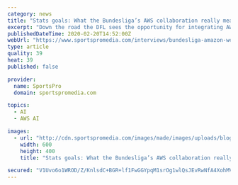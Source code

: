 ```yaml
---
category: news
title: "Stats goals: What the Bundesliga’s AWS collaboration really means"
excerpt: "Down the road the DFL sees the opportunity for integrating AWS’ artificial intelligence (AI) technology into its 5G products. The next-generation statistics platform will even provide fans with real-time predictions on when a goal is likely to be scored, while it will also highlight how teams are performing tactically. To discover more ..."
publishedDateTime: 2020-02-20T14:52:00Z
webUrl: "https://www.sportspromedia.com/interviews/bundesliga-amazon-web-services-statistics-artificial-intelligence-dfl"
type: article
quality: 39
heat: 39
published: false

provider:
  name: SportsPro
  domain: sportspromedia.com

topics:
  - AI
  - AWS AI

images:
  - url: "http://cdn.sportspromedia.com/images/made/images/uploads/blogs/19.02.20_AWS_Bund_4_600_400.jpg"
    width: 600
    height: 400
    title: "Stats goals: What the Bundesliga’s AWS collaboration really means"

secured: "V1Uvo6o1WROD/Z/KnlsdC+BGR+lf1FwGGYpqM1srOg1wlQsJEvRwNfA4XohMVKd90lL/6wflnMthNs0xe3Qi1LllIYcOxZX/dingAUSdIqxJvphw24Icc4fhc38NQV5ohteyRdg02+6nbWa/W0WJ8CBWQ7T6Wr9f+hRXpiaMBhJntbSnzPZCmRpGqpull7gzQeMbMi+nI9Z/AZftsv814/ilWvD0lpXBI6A3LGRgfTVoTvLQzcFYlIq27oGZ70WfE3y4iWiwqsmsvX2lMCtQiicbwgP/xTlips2QORtxDxEC0lhjsz45sIue25Mxanfx;UDE0QjD61oWgim3mqc/bxg=="
---
```


